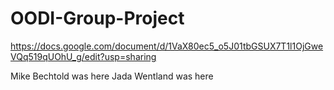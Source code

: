# OODI-Group-Project

https://docs.google.com/document/d/1VaX80ec5_o5J01tbGSUX7T1l1OjGweVQq519qUOhU_g/edit?usp=sharing


Mike Bechtold was here
Jada Wentland was here
